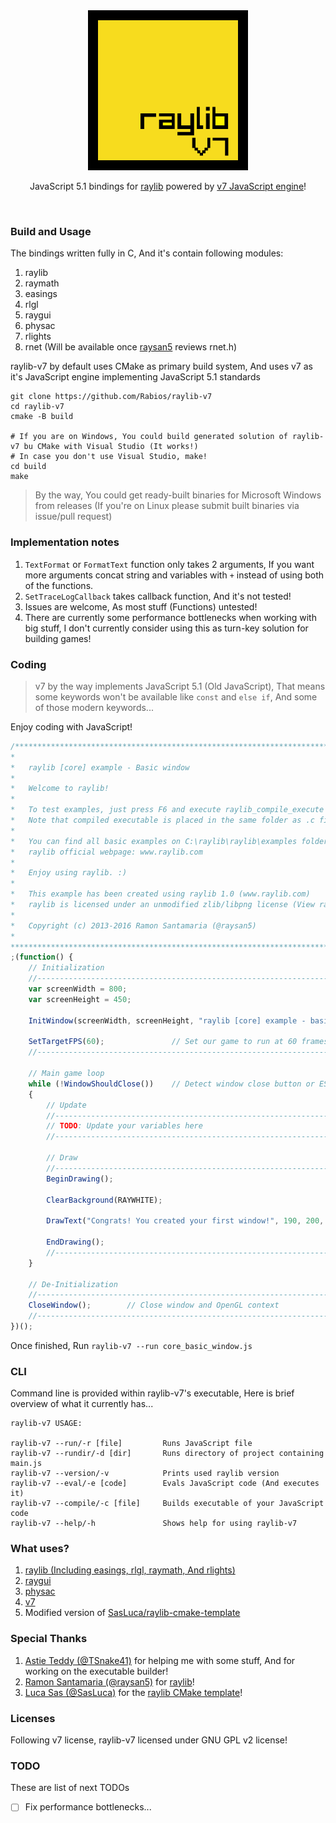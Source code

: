 <div align="center">
  <img src="raylib-v7.png" width="256", height="256"><br>
  <p>JavaScript 5.1 bindings for <a href="https://raylib.com">raylib</a> powered by <a href="https://github.com/cesanta/v7">v7 JavaScript engine</a>!</p>
</div>
<br>

### Build and Usage

The bindings written fully in C, And it's contain following modules:

1. raylib
2. raymath
3. easings
4. rlgl
5. raygui
6. physac
7. rlights
8. rnet (Will be available once [raysan5](https://github.com/raysan5) reviews rnet.h)

raylib-v7 by default uses CMake as primary build system, And uses v7 as it's JavaScript engine implementing JavaScript 5.1 standards

```
git clone https://github.com/Rabios/raylib-v7
cd raylib-v7
cmake -B build

# If you are on Windows, You could build generated solution of raylib-v7 bu CMake with Visual Studio (It works!)
# In case you don't use Visual Studio, make!
cd build
make
```

> By the way, You could get ready-built binaries for Microsoft Windows from releases (If you're on Linux please submit built binaries via issue/pull request)

### Implementation notes

1. `TextFormat` or `FormatText` function only takes 2 arguments, If you want more arguments concat string and variables with `+` instead of using both of the functions.
2. `SetTraceLogCallback` takes callback function, And it's not tested!
3. Issues are welcome, As most stuff (Functions) untested!
4. There are currently some performance bottlenecks when working with big stuff, I don't currently consider using this as turn-key solution for building games!

### Coding

> v7 by the way implements JavaScript 5.1 (Old JavaScript), That means some keywords won't be available like `const` and `else if`, And some of those modern keywords... 

Enjoy coding with JavaScript!

```js
/*******************************************************************************************
*
*   raylib [core] example - Basic window
*
*   Welcome to raylib!
*
*   To test examples, just press F6 and execute raylib_compile_execute script
*   Note that compiled executable is placed in the same folder as .c file
*
*   You can find all basic examples on C:\raylib\raylib\examples folder or
*   raylib official webpage: www.raylib.com
*
*   Enjoy using raylib. :)
*
*   This example has been created using raylib 1.0 (www.raylib.com)
*   raylib is licensed under an unmodified zlib/libpng license (View raylib.h for details)
*
*   Copyright (c) 2013-2016 Ramon Santamaria (@raysan5)
*
********************************************************************************************/
;(function() {
    // Initialization
    //--------------------------------------------------------------------------------------
    var screenWidth = 800;
    var screenHeight = 450;
	
    InitWindow(screenWidth, screenHeight, "raylib [core] example - basic window");
	
    SetTargetFPS(60);               // Set our game to run at 60 frames-per-second
    //--------------------------------------------------------------------------------------
	
    // Main game loop
    while (!WindowShouldClose())    // Detect window close button or ESC key
    {
        // Update
        //----------------------------------------------------------------------------------
        // TODO: Update your variables here
        //----------------------------------------------------------------------------------
		
        // Draw
        //----------------------------------------------------------------------------------
        BeginDrawing();
        
        ClearBackground(RAYWHITE);
		
        DrawText("Congrats! You created your first window!", 190, 200, 20, LIGHTGRAY);
		
        EndDrawing();
        //----------------------------------------------------------------------------------
    }

    // De-Initialization
    //--------------------------------------------------------------------------------------
    CloseWindow();        // Close window and OpenGL context
    //--------------------------------------------------------------------------------------
})();
```

Once finished, Run `raylib-v7 --run core_basic_window.js`

### CLI

Command line is provided within raylib-v7's executable, Here is brief overview of what it currently has...

```
raylib-v7 USAGE:

raylib-v7 --run/-r [file]         Runs JavaScript file
raylib-v7 --rundir/-d [dir]       Runs directory of project containing main.js
raylib-v7 --version/-v            Prints used raylib version
raylib-v7 --eval/-e [code]        Evals JavaScript code (And executes it)
raylib-v7 --compile/-c [file]     Builds executable of your JavaScript code
raylib-v7 --help/-h               Shows help for using raylib-v7
```

### What uses?

1. [raylib (Including easings, rlgl, raymath, And rlights)](https://github.com/raysan5/raylib)
2. [raygui](https://github.com/raysan5/raygui)
3. [physac](https://github.com/victorfisac/physac)
4. [v7](https://github.com/cesanta/v7)
5. Modified version of [SasLuca/raylib-cmake-template](https://github.com/SasLuca/raylib-cmake-template)

### Special Thanks

1. [Astie Teddy (@TSnake41)](https://github.com/TSnake41) for helping me with some stuff, And for working on the executable builder!
2. [Ramon Santamaria (@raysan5)](https://github.com/raysan5) for [raylib](https://www.raylib.com)!
3. [Luca Sas (@SasLuca)](https://github.com/SasLuca) for the [raylib CMake template](https://github.com/SasLuca/raylib-cmake-template)!

### Licenses

Following v7 license, raylib-v7 licensed under GNU GPL v2 license!

### TODO

These are list of next TODOs

- [ ] Fix performance bottlenecks...